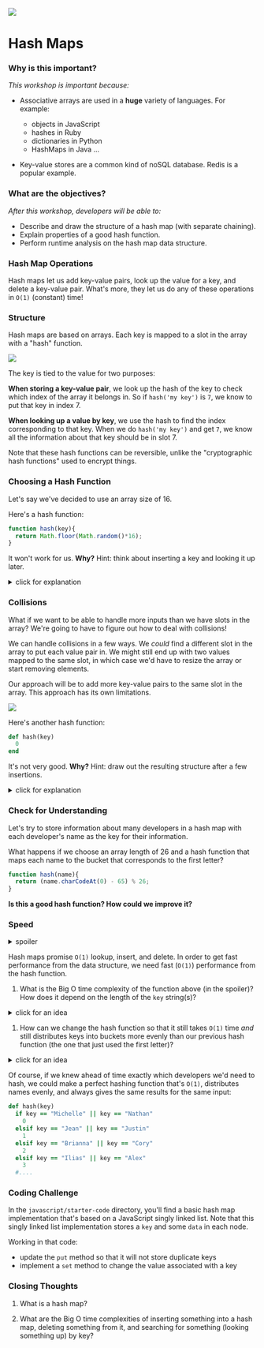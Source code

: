 <!--
Creator: WDI Team (Justin)
Last edited by: Brianna
Location: SF
-->

![](https://ga-dash.s3.amazonaws.com/production/assets/logo-9f88ae6c9c3871690e33280fcf557f33.png)

# Hash Maps

### Why is this important?
<!-- framing the "why" in big-picture/real world examples -->
*This workshop is important because:*

- Associative arrays are used in a **huge** variety of languages. For example:  
   - objects in JavaScript  
   - hashes in Ruby  
   - dictionaries in Python  
   - HashMaps in Java ...

- Key-value stores are a common kind of noSQL database. Redis is a popular example.


### What are the objectives?
<!-- specific/measurable goal for students to achieve -->
*After this workshop, developers will be able to:*

- Describe and draw the structure of a hash map (with separate chaining).
- Explain properties of a good hash function.
- Perform runtime analysis on the hash map data structure.


### Hash Map Operations

Hash maps let us add key-value pairs, look up the value for a key, and delete a key-value pair.  What's more, they let us do any of these operations in `O(1)` (constant) time!


### Structure

Hash maps are based on arrays. Each key is mapped to a slot in the array with a "hash" function.

![](https://upload.wikimedia.org/wikipedia/commons/7/7d/Hash_table_3_1_1_0_1_0_0_SP.svg)


The key is tied to the value for two purposes:

**When storing a key-value pair**, we look up the hash of the key to check which index of the array it belongs in.  So if `hash('my key')` is `7`, we know to put that key in index 7.  

**When looking up a value by key**, we use the hash to find the index corresponding to that key.   When we do `hash('my key')` and get `7`, we know all the information about that key should be in slot 7.

Note that these hash functions can be reversible, unlike the "cryptographic hash functions" used to encrypt things.


### Choosing a Hash Function

Let's say we've decided to use an array size of 16.


Here's a hash function:

```js
function hash(key){
  return Math.floor(Math.random()*16);
}
```

It won't work for us.  **Why?**  Hint: think about inserting a key and looking it up later.

<details>
  <summary>click for explanation</summary>
  We need to be able to look up values by their keys, so the function has to send us to the same bucket every time we give it a particular key.
</details>


### Collisions


What if we want to be able to handle more inputs than we have slots in the array?  We're going to have to figure out how to deal with collisions!

We can handle collisions in a few ways.  We _could_ find a different slot in the array to put each value pair in. We might still end up with two values mapped to the same slot, in which case we'd have to resize the array or start removing elements.  

Our approach will be to add more key-value pairs to the same slot in the array.  This approach has its own limitations.

![](https://upload.wikimedia.org/wikipedia/commons/d/d0/Hash_table_5_0_1_1_1_1_1_LL.svg)



Here's another hash function:

```ruby
def hash(key)
  0
end
```

It's not very good.  **Why?** Hint: draw out the resulting structure after a few insertions.

<details>
  <summary>click for explanation</summary>
  This hash function sends all keys to the first bucket. We basically end up with a linked list!
</details>


### Check for Understanding

Let's try to store information about many developers in a hash map with each  developer's name as the key for their information.

What happens if we choose an array length of 26 and a hash function that maps each name to the bucket that corresponds to the first letter?

```js
function hash(name){
  return (name.charCodeAt(0) - 65) % 26;
}
```

**Is this a good hash function?  How could we improve it?**


### Speed

<details><summary>spoiler</summary>
You might think of improving this hash function by using more than the first letter of the string so that we have fewer collisions.

```js
function hash(key, arrayLength) {
  arrayLength = arrayLength || 13;
  return key
    .split('').map(function (letter){
      return letter.charCodeAt();
    })
    .reduce(function(prev, curr) {
      return prev + curr;
    }) % arrayLength;
};
```
</details>

Hash maps promise `O(1)` lookup, insert, and delete.  In order to get fast performance from the data structure, we need fast (`O(1)`) performance from the hash function.

1. What is the Big O time complexity of the function above (in the spoiler)? How does it depend on the length of the `key` string(s)?

<details><summary>click for an idea</summary>
The `split`, `map`, and `reduce` functions are taking an action on each letter of the key.  If we say `n` is the length of the longest key string, then that means this hash function is at least `O(n)`.  That's not compatible with the `O(1)` insertion, lookup, and delete that a hash map promises.
</details>

1. How can we change the hash function so that it still takes `O(1)` time *and* still distributes keys into buckets more evenly than our previous hash function (the one that just used the first letter)?

<details><summary>click for an idea</summary>
Looking at some [data](http://home.uchicago.edu/~jsfalk/misc/baby_names/), we can see there are pretty skewed percentages for just the first or last letter of a name, so using multiple letters seems like a decent idea. But using a variable number of letters based on the length of the string takes our time above `O(1)`.  A potential middle ground is choosing to use the first 2 or 3 letters.  

On the other hand, we could just say that all our keys will be below a certain number of characters - maybe 32 character is a reasonable limit for a first name. Then our `O(n)` from above is actually capped at `O(32)`, which is the same as `O(1)`. Setting a limit on the variable length turns it into a constant for this big O analysis.

Because of how computers store data in binary format, we can also reduce the time it takes to run `%` by choosing an array length that's a power of 2. This doesn't affect the big O analysis, and in fact its practical effect is quite small.
</details>

Of course, if we knew ahead of time exactly which developers we'd need to hash, we could make a perfect hashing function that's `O(1)`, distributes names evenly, and always gives the same results for the same input:

```rb
def hash(key)
  if key == "Michelle" || key == "Nathan"
    0
  elsif key == "Jean" || key == "Justin"
    1
  elsif key == "Brianna" || key == "Cory"
    2
  elsif key == "Ilias" || key == "Alex" 
    3
  #....
```


### Coding Challenge


In the `javascript/starter-code` directory, you'll find a basic hash map implementation that's based on a JavaScript singly linked list.  Note that this singly linked list implementation stores a `key` and some  `data` in each node.

Working in that code:

- update the `put` method so that it will not store duplicate keys
- implement a `set` method to change the value associated with a key

### Closing Thoughts

1. What is a hash map?

1. What are the Big O time complexities of inserting something into a hash map, deleting something from it, and searching for something (looking something up) by key?
